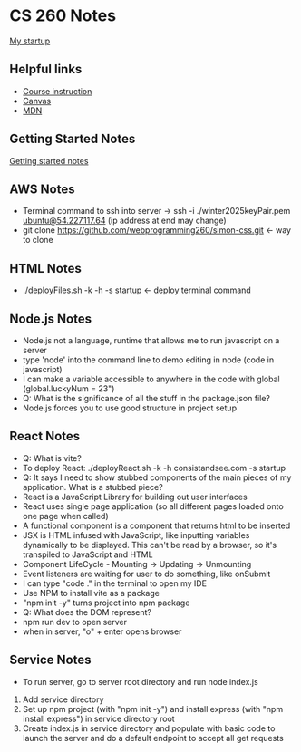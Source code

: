 # CS 260 Notes

[My startup](https://simon.cs260.click)

## Helpful links

- [Course instruction](https://github.com/webprogramming260)
- [Canvas](https://byu.instructure.com)
- [MDN](https://developer.mozilla.org)

## Getting Started Notes

[Getting started notes](https://github.com/johno4472/startupRedo/blob/main/gettingStarted.md)

## AWS Notes

- Terminal command to ssh into server -> ssh -i ./winter2025keyPair.pem ubuntu@54.227.117.64 (ip address at end may change)
- git clone https://github.com/webprogramming260/simon-css.git <- way to clone

## HTML Notes

- ./deployFiles.sh -k <yourpemkey> -h <yourdomain> -s startup <- deploy terminal command

## Node.js Notes
- Node.js not a language, runtime that allows me to run javascript on a server
- type 'node' into the command line to demo editing in node (code in javascript) 
- I can make a variable accessible to anywhere in the code with global (global.luckyNum = 23")
- Q: What is the significance of all the stuff in the package.json file?
- Node.js forces you to use good structure in project setup

## React Notes

- Q: What is vite?
- To deploy React: ./deployReact.sh -k <yourpemkey> -h consistandsee.com -s startup
- Q: It says I need to show stubbed components of the main pieces of my application. What is a stubbed piece?
- React is a JavaScript Library for building out user interfaces
- React uses single page application (so all different pages loaded onto one page when called)
- A functional component is a component that returns html to be inserted
- JSX is HTML infused with JavaScript, like inputting variables dynamically to be displayed. This can't be read by a browser, so it's transpiled to JavaScript and HTML
- Component LifeCycle - Mounting -> Updating -> Unmounting
- Event listeners are waiting for user to do something, like onSubmit
- I can type "code ." in the terminal to open my IDE
- Use NPM to install vite as a package
- "npm init -y" turns project into npm package
- Q: What does the DOM represent?
- npm run dev to open server
- when in server, "o" + enter opens browser

## Service Notes

- To run server, go to server root directory and run node index.js
1. Add service directory
2. Set up npm project (with "npm init -y") and install express (with "npm install express") in service directory root
3. Create index.js in service directory and populate with basic code to launch the server and do a default endpoint to accept all get requests
